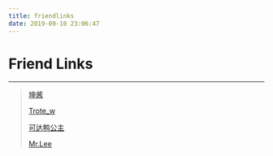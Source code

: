 ```yaml
---
title: friendlinks
date: 2019-09-10 23:06:47
---
```

# Friend Links
***
>[坤酱](https://nicetomeetu21.github.io/)
>
>[Trote_w](https://trotew.github.io/)
>
>[可达鸭公主](https://zhuo-yi-hui.github.io/)
>
>[Mr.Lee](https://limj0825.github.io/)
>



